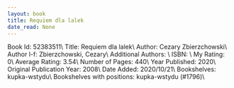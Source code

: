 ```yaml
---
layout: book
title: Requiem dla lalek
date_read: None
---
```


Book Id: 52383511\ 
Title: Requiem dla lalek\ 
Author: Cezary Zbierzchowski\ 
Author l-f: Zbierzchowski, Cezary\ 
Additional Authors: \ 
ISBN: \ 
My Rating: 0\ 
Average Rating: 3.54\ 
Number of Pages: 440\ 
Year Published: 2020\ 
Original Publication Year: 2008\ 
Date Added: 2020/10/21\ 
Bookshelves: kupka-wstydu\ 
Bookshelves with positions: kupka-wstydu (#1796)\ 

